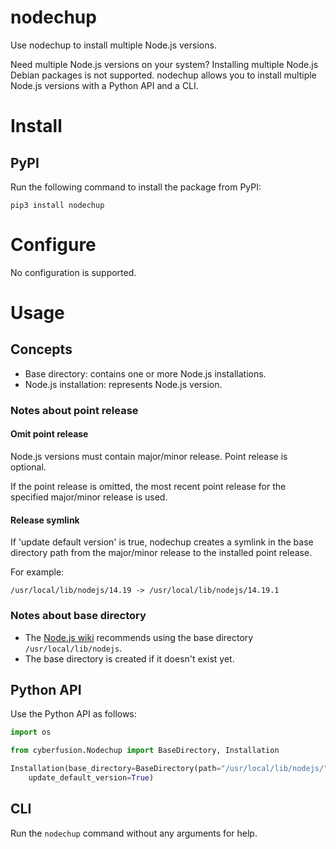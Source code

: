 # nodechup

Use nodechup to install multiple Node.js versions.

Need multiple Node.js versions on your system? Installing multiple Node.js Debian packages is not supported. nodechup allows you to install multiple Node.js versions with a Python API and a CLI.

# Install

## PyPI

Run the following command to install the package from PyPI:

    pip3 install nodechup

# Configure

No configuration is supported.

# Usage

## Concepts

* Base directory: contains one or more Node.js installations.
* Node.js installation: represents Node.js version.

### Notes about point release

#### Omit point release

Node.js versions must contain major/minor release. Point release is optional.

If the point release is omitted, the most recent point release for the specified major/minor release is used.

#### Release symlink

If 'update default version' is true, nodechup creates a symlink in the base directory path from the major/minor release to the installed point release.

For example:

    /usr/local/lib/nodejs/14.19 -> /usr/local/lib/nodejs/14.19.1

### Notes about base directory

* The [Node.js wiki](https://github.com/nodejs/help/wiki/Installation) recommends using the base directory `/usr/local/lib/nodejs`.
* The base directory is created if it doesn't exist yet.

## Python API

Use the Python API as follows:

```python
import os

from cyberfusion.Nodechup import BaseDirectory, Installation

Installation(base_directory=BaseDirectory(path="/usr/local/lib/nodejs/"), version="14.19.1").download(
    update_default_version=True)
```

## CLI

Run the `nodechup` command without any arguments for help.
